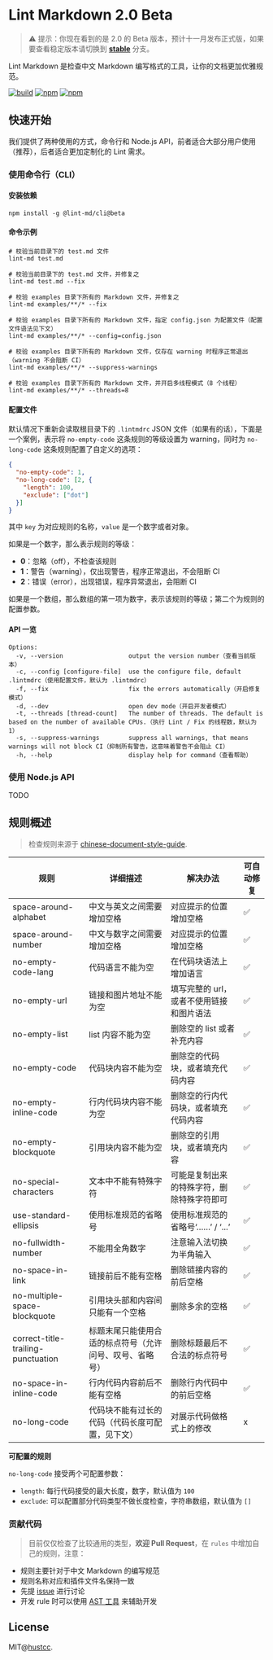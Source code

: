 # Lint Markdown 2.0 Beta

> ⚠️ 提示：你现在看到的是 2.0 的 Beta 版本，预计十一月发布正式版，如果要查看稳定版本请切换到 **[stable](https://github.com/lint-md/lint-md/tree/stable)** 分支。

Lint Markdown 是检查中文 Markdown 编写格式的工具，让你的文档更加优雅规范。

[![build](https://github.com/lint-md/lint-md/actions/workflows/build.yml/badge.svg)](https://github.com/lint-md/lint-md/actions/workflows/build.yml)
[![npm](https://img.shields.io/npm/v/@lint-md/core.svg)](https://www.npmjs.com/package/lint-md)
[![npm](https://img.shields.io/npm/dm/@lint-md/core.svg)](https://www.npmjs.com/package/@lint-md/core)

## 快速开始

我们提供了两种使用的方式，命令行和 Node.js API，前者适合大部分用户使用（推荐），后者适合更加定制化的 Lint 需求。

### 使用命令行（CLI）

#### 安装依赖

```shell
npm install -g @lint-md/cli@beta
```

#### 命令示例

```shell
# 校验当前目录下的 test.md 文件
lint-md test.md

# 校验当前目录下的 test.md 文件，并修复之
lint-md test.md --fix

# 校验 examples 目录下所有的 Markdown 文件，并修复之
lint-md examples/**/* --fix

# 校验 examples 目录下所有的 Markdown 文件，指定 config.json 为配置文件（配置文件语法见下文）
lint-md examples/**/* --config=config.json

# 校验 examples 目录下所有的 Markdown 文件，仅存在 warning 时程序正常退出（warning 不会阻断 CI）
lint-md examples/**/* --suppress-warnings

# 校验 examples 目录下所有的 Markdown 文件，并开启多线程模式（8 个线程）
lint-md examples/**/* --threads=8
```

#### 配置文件

默认情况下重新会读取根目录下的 `.lintmdrc` JSON 文件（如果有的话），下面是一个案例，表示将 `no-empty-code` 这条规则的等级设置为 warning，同时为 `no-long-code` 这条规则配置了自定义的选项：

```json
{
  "no-empty-code": 1,
  "no-long-code": [2, {
    "length": 100,
    "exclude": ["dot"]
  }]
}
```

其中 `key` 为对应规则的名称，`value` 是一个数字或者对象。

如果是一个数字，那么表示规则的等级：

- **0**：忽略（off），不检查该规则
- **1**：警告（warning），仅出现警告，程序正常退出，不会阻断 CI
- **2**：错误（error），出现错误，程序异常退出，会阻断 CI

如果是一个数组，那么数组的第一项为数字，表示该规则的等级；第二个为规则的配置参数。

#### API 一览

```shell
Options:
  -v, --version                  output the version number（查看当前版本）
  -c, --config [configure-file]  use the configure file, default .lintmdrc（使用配置文件，默认为 .lintmdrc）
  -f, --fix                      fix the errors automatically（开启修复模式）
  -d, --dev                      open dev mode（开启开发者模式）
  -t, --threads [thread-count]   The number of threads. The default is based on the number of available CPUs.（执行 Lint / Fix 的线程数，默认为 1）
  -s, --suppress-warnings        suppress all warnings, that means warnings will not block CI（抑制所有警告，这意味着警告不会阻止 CI）
  -h, --help                     display help for command（查看帮助）
```

### 使用 Node.js API

TODO

## 规则概述

> 检查规则来源于 [chinese-document-style-guide](https://github.com/ruanyf/document-style-guide).


| 规则                                | 详细描述                      | 解决办法                | 可自动修复     |
|------------------------------------|------------------------------|------------------------|------------|
| space-around-alphabet              | 中文与英文之间需要增加空格        | 对应提示的位置增加空格   | ✅    |
| space-around-number                | 中文与数字之间需要增加空格        | 对应提示的位置增加空格   | ✅    | 
| no-empty-code-lang                 | 代码语言不能为空                | 在代码块语法上增加语言     | ✅    |
| no-empty-url                       | 链接和图片地址不能为空            | 填写完整的 url，或者不使用链接和图片语法 | ✅    | 
| no-empty-list                      | list 内容不能为空               | 删除空的 list 或者补充内容   | ✅    | 
| no-empty-code                      | 代码块内容不能为空               | 删除空的代码块，或者填充代码内容   | ✅    | 
| no-empty-inline-code                | 行内代码块内容不能为空            | 删除空的行内代码块，或者填充代码内容     | ✅    | 
| no-empty-blockquote                | 引用块内容不能为空               | 删除空的引用块，或者填充内容 | ✅    |
| no-special-characters              | 文本中不能有特殊字符             | 可能是复制出来的特殊字符，删除特殊字符即可  | ✅    |
| use-standard-ellipsis              | 使用标准规范的省略号             | 使用标准规范的省略号‘……’ / ‘...’ | ✅    | 
| no-fullwidth-number                | 不能用全角数字                  | 注意输入法切换为半角输入           | ✅    |
| no-space-in-link                   | 链接前后不能有空格            | 删除链接内容的前后空格     | ✅    |
| no-multiple-space-blockquote       | 引用块头部和内容间只能有一个空格    | 删除多余的空格 | ✅    |
| correct-title-trailing-punctuation | 标题末尾只能使用合适的标点符号（允许问号、叹号、省略号） | 删除标题最后不合法的标点符号   | ✅    |
| no-space-in-inline-code            | 行内代码内容前后不能有空格        | 删除行内代码中的前后空格          | ✅    |
| no-long-code                       | 代码块不能有过长的代码（代码长度可配置，见下文）  | 对展示代码做格式上的修改        | x    |

**可配置的规则**

`no-long-code` 接受两个可配置参数：

+ `length`: 每行代码接受的最大长度，数字，默认值为 `100`
+ `exclude`: 可以配置部分代码类型不做长度检查，字符串数组，默认值为 `[]`

### 贡献代码

> 目前仅仅检查了比较通用的类型，**欢迎 Pull Request**，在 `rules` 中增加自己的规则，注意：

- 规则主要针对于中文 Markdown 的编写规范
- 规则名称对应和插件文件名保持一致
- 先提 [issue](https://github.com/lint-md/lint-md/issues) 进行讨论
- 开发 rule 时可以使用 [AST 工具](https://astexplorer.net/) 来辅助开发


## License

MIT@[hustcc](https://github.com/hustcc).
